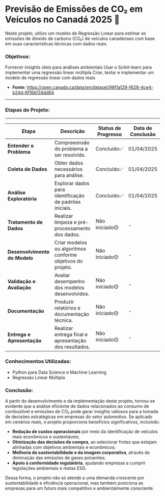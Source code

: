 # Previsão de Emissões de CO₂ em Veículos no Canadá 2025 🚗
Neste projeto, utilizo um modelo de Regressão Linear para estimar as emissões de dióxido de carbono (CO₂) de veículos canadenses com base em suas características técnicas com dados reais.

### Objetivos:
Fornecer insights úteis para análises ambientais
Usar o Scikit-learn para implementar uma regressão linear múltipla
Criar, testar e implementar um modelo de regressão linear com dados reais

- **Fonte:** https://open.canada.ca/data/en/dataset/98f1a129-f628-4ce4-b24d-6f16bf24dd64
---
### Etapas do Projeto:

---

| Etapa                 | Descrição                      | Status de Progresso | Data de Conclusão |
|-----------------------|--------------------------------|---------------------|-------------------|
| **Entender o Problema**      | Compreesnsão do problema a ser resolvido. | Concluído✅ | 01/04/2025      |
| **Coleta de Dados**   | Obter dados necessários para análise. | Concluído✅ | 01/04/2025      |
| **Análise Exploratória**| Explorar dados para identificação de padrões iniciais. | Concluído✅ | 01/04/2025      |
| **Tratamento de Dados**| Realizar limpeza e pré-processamento dos dados. | Não iniciado🟡 | -       |
| **Desenvolvimento do Modelo**| Criar modelos ou algoritmos conforme objetivos do projeto. | Não iniciado🟡 | -       |
| **Validação e Avaliação**| Avaliar desempenho dos modelos desenvolvidos. | Não iniciado🟡 | -       |
| **Documentação**      | Produzir relatórios e documentação técnica. | Não iniciado🟡 | -       |
| **Entrega e Apresentação**| Realizar entrega final e apresentação dos resultados. | Não iniciado🟡 | -       |

### Conhecimentos Utilizadas:

- Python para Data Science e Machine Learning
- Regressão Linear Múltipla
### Conclusão:

A partir do desenvolvimento e da implementação deste projeto, tornou-se evidente que a análise eficiente de dados relacionados ao consumo de combustível e emissões de CO₂ pode gerar insights valiosos para a tomada de decisões estratégicas em empresas do setor automotivo. Se aplicado em cenários reais, o projeto proporciona benefícios significativos, incluindo:

- **Redução de custos operacionais** por meio da identificação de veículos mais econômicos e sustentáveis;
- **Otimização das decisões de compra**, ao selecionar frotas que estejam alinhadas com objetivos ambientais e econômicos;
- **Melhoria da sustentabilidade e da imagem corporativa**, através da diminuição das emissões de gases poluentes;
- **Apoio à conformidade regulatória**, ajudando empresas a cumprir legislações ambientais e metas ESG.

Dessa forma, o projeto não só atende a uma demanda crescente por sustentabilidade e eficiência operacional, mas também posiciona as empresas para um futuro mais competitivo e ambientalmente consciente.

